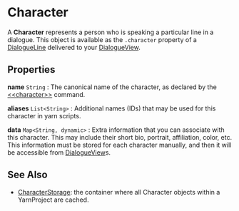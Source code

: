 # Character

A **Character** represents a person who is speaking a particular line in a dialogue. This object
is available as the `.character` property of a [DialogueLine] delivered to your [DialogueView].


## Properties

**name** `String`
: The canonical name of the character, as declared by the [\<\<character\>\>] command.

**aliases** `List<String>`
: Additional names (IDs) that may be used for this character in yarn scripts.

**data** `Map<String, dynamic>`
: Extra information that you can associate with this character. This may include their short bio,
  portrait, affiliation, color, etc. This information must be stored for each character manually,
  and then it will be accessible from [DialogueView]s.


## See Also

- [CharacterStorage]: the container where all Character objects within a YarnProject are cached.


[\<\<character\>\>]: ../language/commands/character.md
[CharacterStorage]: character_storage.md
[DialogueView]: dialogue_view.md
[DialogueLine]: dialogue_line.md
